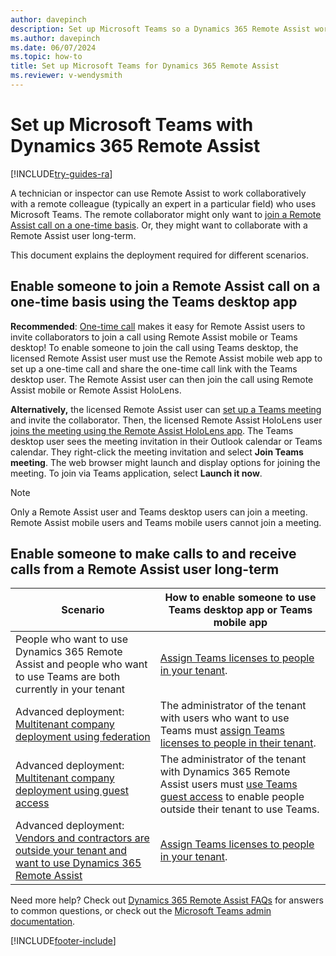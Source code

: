 ```yaml
---
author: davepinch
description: Set up Microsoft Teams so a Dynamics 365 Remote Assist worker can work collaboratively. 
ms.author: davepinch
ms.date: 06/07/2024
ms.topic: how-to
title: Set up Microsoft Teams for Dynamics 365 Remote Assist 
ms.reviewer: v-wendysmith
---
```


# Set up Microsoft Teams with Dynamics 365 Remote Assist  

[!INCLUDE[try-guides-ra](../includes/try-guides-ra.md)]

A technician or inspector can use Remote Assist to work collaboratively with a remote colleague (typically an expert in a particular field) who uses Microsoft Teams. The remote collaborator might only want to [join a Remote Assist call on a one-time basis](common-deployment-scenarios.md#scenario-3-vendors-and-customers-join-one-time-call). Or, they might want to collaborate with a Remote Assist user long-term.  

This document explains the deployment required for different scenarios.

## Enable someone to join a Remote Assist call on a one-time basis using the Teams desktop app 

**Recommended**: [One-time call](one-time-call.md) makes it easy for Remote Assist users to invite collaborators to join a call using Remote Assist mobile or Teams desktop! To enable someone to join the call using Teams desktop, the licensed Remote Assist user must use the Remote Assist mobile web app to set up a one-time call and share the one-time call link with the Teams desktop user. The Remote Assist user can then join the call using Remote Assist mobile or Remote Assist HoloLens.

**Alternatively,** the licensed Remote Assist user can [set up a Teams meeting](./join-meeting-hololens.md) and invite the collaborator. Then, the licensed Remote Assist HoloLens user [joins the meeting using the Remote Assist HoloLens app](join-meeting-hololens.md). The Teams desktop user sees the meeting invitation in their Outlook calendar or Teams calendar. They right-click the meeting invitation and select **Join Teams meeting**. The web browser might launch and display options for joining the meeting. To join via Teams application, select **Launch it now**.

> [!Note] 
> Only a Remote Assist user and Teams desktop users can join a meeting. Remote Assist mobile users and Teams mobile users cannot join a meeting.

## Enable someone to make calls to and receive calls from a Remote Assist user long-term

| Scenario                                                                                                                                                                                                                                                                                                                    | How to enable someone to use Teams desktop app or Teams mobile app                                                                                                                                                                         |
| --------------------------------------------------------------------------------------------------------------------------------------------------------------------------------------------------------------------------------------------------------------------------------------------------------------------------- | ---------------------------------------------------------------------------------------------------------------------------------------------------------------------------------------------- |
| People who want to use Dynamics 365 Remote Assist and people who want to use Teams are both currently in your tenant                                                                                                                                                                                                                | [Assign Teams licenses to people in your tenant](/MicrosoftTeams/user-access).                                                             |
| Advanced deployment: [Multitenant company deployment using federation](./multi-tenant-deployment.md) | The administrator of the tenant with users who want to use Teams must [assign Teams licenses to people in their tenant](/MicrosoftTeams/user-access).                      |
| Advanced deployment: [Multitenant company deployment using guest access](./multi-tenant-deployment.md)      | The administrator of the tenant with Dynamics 365 Remote Assist users must [use Teams guest access](/microsoftteams/guest-access-checklist) to enable people outside their tenant to use Teams.  |
| Advanced deployment: [Vendors and contractors are outside your tenant and want to use Dynamics 365 Remote Assist](vendor-use-ra.md)                                                                                                                                                                                                                                        | [Assign Teams licenses to people in your tenant](/MicrosoftTeams/user-access).                                                             |

Need more help? Check out [Dynamics 365 Remote Assist FAQs](faq-deploy.md) for answers to common questions, or check out the [Microsoft Teams admin documentation](/microsoftteams).


[!INCLUDE[footer-include](../includes/footer-banner.md)]
